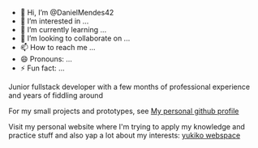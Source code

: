 [personal_website]: https://yukikohanover.neocities.org
[personal_profile]: https://github.com/PumpkinBrain

- 👋 Hi, I’m @DanielMendes42
- 👀 I’m interested in ...
- 🌱 I’m currently learning ...
- 💞️ I’m looking to collaborate on ...
- 📫 How to reach me ...
- 😄 Pronouns: ...
- ⚡ Fun fact: ...

Junior fullstack developer with a few months of professional experience and years of fiddling around

For my small projects and prototypes, see [My personal github profile][personal_profile]

Visit my personal website where I'm trying to apply my knowledge and practice stuff and also yap a lot about my interests: [yukiko webspace][personal_website]
<!---
DanielMendes42/DanielMendes42 is a ✨ special ✨ repository because its `README.md` (this file) appears on your GitHub profile.
You can click the Preview link to take a look at your changes.
--->
